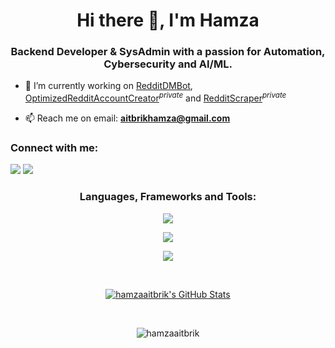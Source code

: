 <h1 align="center">Hi there 👋, I'm Hamza</h1>
<h3 align="center">Backend Developer & SysAdmin with a passion for Automation, Cybersecurity and AI/ML.</h3>

- 🔭 I’m currently working on [RedditDMBot](https://github.com/hamzaaitbrik/RedditDMBot), [OptimizedRedditAccountCreator](https://github.com/hamzaaitbrik/OptimizedRedditAccountCreator)<sup><i>private</i></sup> and [RedditScraper](https://github.com/hamzaaitbrik/RedditScraper)<sup><i>private</i></sup>

- 📫 Reach me on email: **aitbrikhamza@gmail.com**

<h3 align="left">Connect with me:</h3>
<a href="https://discordapp.com/users/586210796766363689" target="_blank"><img src="https://img.shields.io/badge/Discord-7289da?style=for-the-badge&logo=discord&logoColor=ffffff" target="_blank"></a>
<a href="https://www.linkedin.com/in/hamzaaitbrik" target="_blank"><img src="https://img.shields.io/badge/LinkedIn-0077B5?style=for-the-badge&logo=linkedin&logoColor=white" target="_blank"></a>

<h3 align="center">Languages, Frameworks and Tools:</h3>
<p align="center"> <img src='https://skillicons.dev/icons?i=linux,git,vim,py,bash,java,lua,js,cs,html,css'> </p>
<p align="center"> <img src='https://skillicons.dev/icons?i=bots,selenium,django,flask,spring,jquery,maven,angular,docker,azure'> </p>
<p align="center"> <img src='https://skillicons.dev/icons?i=mysql,redis,postgres'> </p>

<br>

<p align="center"><a href="https://awesome-github-stats.azurewebsites.net/index.html??cardType=github&theme=dark&preferLogin=true"><img  alt="hamzaaitbrik's GitHub Stats" src="https://awesome-github-stats.azurewebsites.net/user-stats/hamzaaitbrik?cardType=github&theme=dark&preferLogin=true" /></a></p>

<br>

<p align="center"> <img src="https://komarev.com/ghpvc/?username=hamzaaitbrik&label=Profile%20views&color=0e75b6&style=for-the-badge" alt="hamzaaitbrik" /> </p>